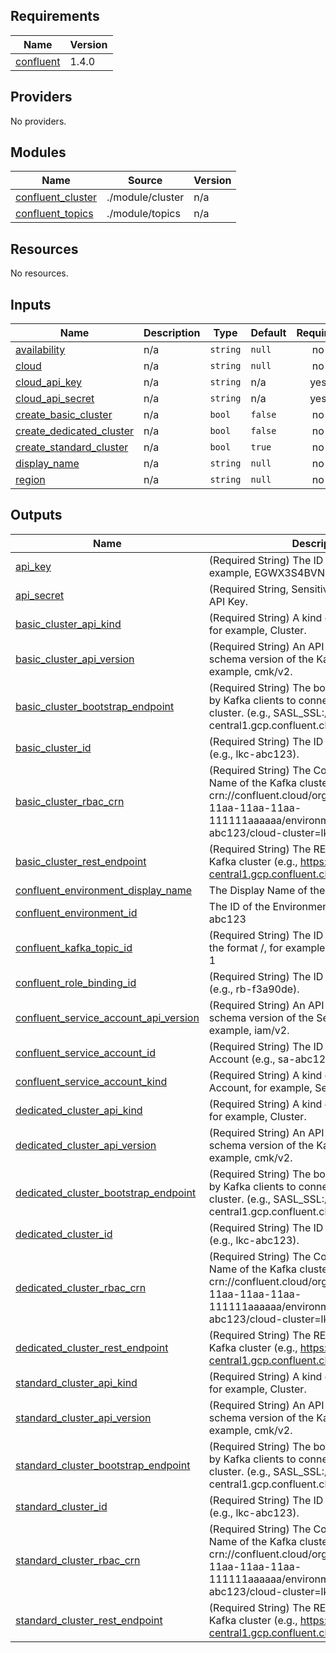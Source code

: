 ## Requirements

| Name | Version |
|------|---------|
| <a name="requirement_confluent"></a> [confluent](#requirement\_confluent) | 1.4.0 |

## Providers

No providers.

## Modules

| Name | Source | Version |
|------|--------|---------|
| <a name="module_confluent_cluster"></a> [confluent\_cluster](#module\_confluent\_cluster) | ./module/cluster | n/a |
| <a name="module_confluent_topics"></a> [confluent\_topics](#module\_confluent\_topics) | ./module/topics | n/a |

## Resources

No resources.

## Inputs

| Name | Description | Type | Default | Required |
|------|-------------|------|---------|:--------:|
| <a name="input_availability"></a> [availability](#input\_availability) | n/a | `string` | `null` | no |
| <a name="input_cloud"></a> [cloud](#input\_cloud) | n/a | `string` | `null` | no |
| <a name="input_cloud_api_key"></a> [cloud\_api\_key](#input\_cloud\_api\_key) | n/a | `string` | n/a | yes |
| <a name="input_cloud_api_secret"></a> [cloud\_api\_secret](#input\_cloud\_api\_secret) | n/a | `string` | n/a | yes |
| <a name="input_create_basic_cluster"></a> [create\_basic\_cluster](#input\_create\_basic\_cluster) | n/a | `bool` | `false` | no |
| <a name="input_create_dedicated_cluster"></a> [create\_dedicated\_cluster](#input\_create\_dedicated\_cluster) | n/a | `bool` | `false` | no |
| <a name="input_create_standard_cluster"></a> [create\_standard\_cluster](#input\_create\_standard\_cluster) | n/a | `bool` | `true` | no |
| <a name="input_display_name"></a> [display\_name](#input\_display\_name) | n/a | `string` | `null` | no |
| <a name="input_region"></a> [region](#input\_region) | n/a | `string` | `null` | no |

## Outputs

| Name | Description |
|------|-------------|
| <a name="output_api_key"></a> [api\_key](#output\_api\_key) | (Required String) The ID of the API Key, for example, EGWX3S4BVNQIRBMJ |
| <a name="output_api_secret"></a> [api\_secret](#output\_api\_secret) | (Required String, Sensitive) The secret of the API Key. |
| <a name="output_basic_cluster_api_kind"></a> [basic\_cluster\_api\_kind](#output\_basic\_cluster\_api\_kind) | (Required String) A kind of the Kafka cluster, for example, Cluster. |
| <a name="output_basic_cluster_api_version"></a> [basic\_cluster\_api\_version](#output\_basic\_cluster\_api\_version) | (Required String) An API Version of the schema version of the Kafka cluster, for example, cmk/v2. |
| <a name="output_basic_cluster_bootstrap_endpoint"></a> [basic\_cluster\_bootstrap\_endpoint](#output\_basic\_cluster\_bootstrap\_endpoint) | (Required String) The bootstrap endpoint used by Kafka clients to connect to the Kafka cluster. (e.g., SASL\_SSL://pkc-00000.us-central1.gcp.confluent.cloud:9092). |
| <a name="output_basic_cluster_id"></a> [basic\_cluster\_id](#output\_basic\_cluster\_id) | (Required String) The ID of the Kafka cluster (e.g., lkc-abc123). |
| <a name="output_basic_cluster_rbac_crn"></a> [basic\_cluster\_rbac\_crn](#output\_basic\_cluster\_rbac\_crn) | (Required String) The Confluent Resource Name of the Kafka cluster, for example, crn://confluent.cloud/organization=1111aaaa-11aa-11aa-11aa-111111aaaaaa/environment=env-abc123/cloud-cluster=lkc-abc123 |
| <a name="output_basic_cluster_rest_endpoint"></a> [basic\_cluster\_rest\_endpoint](#output\_basic\_cluster\_rest\_endpoint) | (Required String) The REST endpoint of the Kafka cluster (e.g., https://pkc-00000.us-central1.gcp.confluent.cloud:443). |
| <a name="output_confluent_environment_display_name"></a> [confluent\_environment\_display\_name](#output\_confluent\_environment\_display\_name) | The Display Name of the Environment |
| <a name="output_confluent_environment_id"></a> [confluent\_environment\_id](#output\_confluent\_environment\_id) | The ID of the Environment, for example, env-abc123 |
| <a name="output_confluent_kafka_topic_id"></a> [confluent\_kafka\_topic\_id](#output\_confluent\_kafka\_topic\_id) | (Required String) The ID of the Kafka topic, in the format <Kafka cluster ID>/<Kafka Topic name>, for example, lkc-abc123/orders-1 |
| <a name="output_confluent_role_binding_id"></a> [confluent\_role\_binding\_id](#output\_confluent\_role\_binding\_id) | (Required String) The ID of the Role Binding (e.g., rb-f3a90de). |
| <a name="output_confluent_service_account_api_version"></a> [confluent\_service\_account\_api\_version](#output\_confluent\_service\_account\_api\_version) | (Required String) An API Version of the schema version of the Service Account, for example, iam/v2. |
| <a name="output_confluent_service_account_id"></a> [confluent\_service\_account\_id](#output\_confluent\_service\_account\_id) | (Required String) The ID of the Service Account (e.g., sa-abc123). |
| <a name="output_confluent_service_account_kind"></a> [confluent\_service\_account\_kind](#output\_confluent\_service\_account\_kind) | (Required String) A kind of the Service Account, for example, ServiceAccount |
| <a name="output_dedicated_cluster_api_kind"></a> [dedicated\_cluster\_api\_kind](#output\_dedicated\_cluster\_api\_kind) | (Required String) A kind of the Kafka cluster, for example, Cluster. |
| <a name="output_dedicated_cluster_api_version"></a> [dedicated\_cluster\_api\_version](#output\_dedicated\_cluster\_api\_version) | (Required String) An API Version of the schema version of the Kafka cluster, for example, cmk/v2. |
| <a name="output_dedicated_cluster_bootstrap_endpoint"></a> [dedicated\_cluster\_bootstrap\_endpoint](#output\_dedicated\_cluster\_bootstrap\_endpoint) | (Required String) The bootstrap endpoint used by Kafka clients to connect to the Kafka cluster. (e.g., SASL\_SSL://pkc-00000.us-central1.gcp.confluent.cloud:9092). |
| <a name="output_dedicated_cluster_id"></a> [dedicated\_cluster\_id](#output\_dedicated\_cluster\_id) | (Required String) The ID of the Kafka cluster (e.g., lkc-abc123). |
| <a name="output_dedicated_cluster_rbac_crn"></a> [dedicated\_cluster\_rbac\_crn](#output\_dedicated\_cluster\_rbac\_crn) | (Required String) The Confluent Resource Name of the Kafka cluster, for example, crn://confluent.cloud/organization=1111aaaa-11aa-11aa-11aa-111111aaaaaa/environment=env-abc123/cloud-cluster=lkc-abc123 |
| <a name="output_dedicated_cluster_rest_endpoint"></a> [dedicated\_cluster\_rest\_endpoint](#output\_dedicated\_cluster\_rest\_endpoint) | (Required String) The REST endpoint of the Kafka cluster (e.g., https://pkc-00000.us-central1.gcp.confluent.cloud:443). |
| <a name="output_standard_cluster_api_kind"></a> [standard\_cluster\_api\_kind](#output\_standard\_cluster\_api\_kind) | (Required String) A kind of the Kafka cluster, for example, Cluster. |
| <a name="output_standard_cluster_api_version"></a> [standard\_cluster\_api\_version](#output\_standard\_cluster\_api\_version) | (Required String) An API Version of the schema version of the Kafka cluster, for example, cmk/v2. |
| <a name="output_standard_cluster_bootstrap_endpoint"></a> [standard\_cluster\_bootstrap\_endpoint](#output\_standard\_cluster\_bootstrap\_endpoint) | (Required String) The bootstrap endpoint used by Kafka clients to connect to the Kafka cluster. (e.g., SASL\_SSL://pkc-00000.us-central1.gcp.confluent.cloud:9092). |
| <a name="output_standard_cluster_id"></a> [standard\_cluster\_id](#output\_standard\_cluster\_id) | (Required String) The ID of the Kafka cluster (e.g., lkc-abc123). |
| <a name="output_standard_cluster_rbac_crn"></a> [standard\_cluster\_rbac\_crn](#output\_standard\_cluster\_rbac\_crn) | (Required String) The Confluent Resource Name of the Kafka cluster, for example, crn://confluent.cloud/organization=1111aaaa-11aa-11aa-11aa-111111aaaaaa/environment=env-abc123/cloud-cluster=lkc-abc123 |
| <a name="output_standard_cluster_rest_endpoint"></a> [standard\_cluster\_rest\_endpoint](#output\_standard\_cluster\_rest\_endpoint) | (Required String) The REST endpoint of the Kafka cluster (e.g., https://pkc-00000.us-central1.gcp.confluent.cloud:443). |

